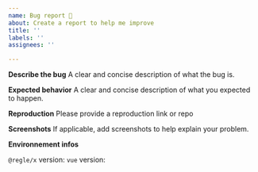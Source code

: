 ```yaml
---
name: Bug report 🐞
about: Create a report to help me improve
title: ''
labels: ''
assignees: ''

---
```


**Describe the bug**
A clear and concise description of what the bug is.

**Expected behavior**
A clear and concise description of what you expected to happen.

**Reproduction**
Please provide a reproduction link or repo

**Screenshots**
If applicable, add screenshots to help explain your problem.

**Environnement infos**

`@regle/x` version:
`vue` version: